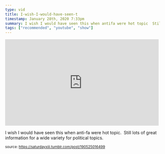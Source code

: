 ```yaml
---
type: vid
title: I-wish-I-would-have-seen-t
timestamp: January 28th, 2020 7:33pm
summary: I wish I would have seen this when antifa were hot topic  Still lots of great information for a wide variety for political topicsbrp 
tags: ["recommended", "youtube", "show"]
---
```

<iframe width="500" height="281"  id="youtube_iframe" src="https://www.youtube.com/embed/bgwS_FMZ3nQ?feature=oembed&amp;enablejsapi=1&amp;origin=http://safe.txmblr.com&amp;wmode=opaque" frameborder="0" allow="accelerometer; autoplay; clipboard-write; encrypted-media; gyroscope; picture-in-picture" allowfullscreen></iframe>                    
                                            
I wish I would have seen this when anti-fa were hot topic.  Still lots of great information for a wide variety for political topics.<br/>
 
                                                    
<small>source: https://saturdayxiii.tumblr.com/post/190525016499</small>